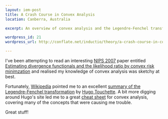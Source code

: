 ```yaml
--- 
layout: iem-post
title: A Crash Course in Convex Analysis
location: Canberra, Australia

excerpt: An overview of convex analysis and the Legendre-Fenchel transform by Hugo Touchette proves very useful.

wordpress_id: 21
wordpress_url: http://conflate.net/inductio/theory/a-crash-course-in-convex-analysis/

---
```

I've been attempting to read an interesting [NIPS 2007][nips2007] paper entitled [Estimating divergence functionals and the likelihood ratio by convex risk minimzation][Nguyen] and realised my knowledge of convex analysis was sketchy at best.

Fortunately, [Wikipedia][] pointed me to an excellent [summary of the Legendre-Fenchel transformation][LF_transform] by [Hugo Touchette][ht]. A bit more digging around Hugo's site led me to a great [cheat sheet][cheatsheet] for convex analysis, covering many of the concepts that were causing me trouble.

Great stuff!

[Nguyen]: http://books.nips.cc/papers/files/nips20/NIPS2007_0782.pdf
[Wikipedia]: http://en.wikipedia.org/wiki/Convex_conjugate 
[LF_transform]: https://www.maths.qmul.ac.uk/~ht/archive/lfth2.pdf
[ht]: http://www.maths.qmul.ac.uk/~ht/index.html
[cheatsheet]: http://www.maths.qmul.ac.uk/~ht/archive/convex1.pdf
[NIPS2007]: http://books.nips.cc/nips20.html
